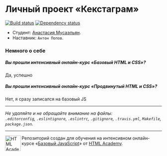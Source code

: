 # Личный проект «Кекстаграм»

[![Build status][travis-image]][travis-url]
[![Dependency status][dependency-image]][dependency-url]

* Студент: [Анастасия Мусаэльян](https://htmlacademy.ru/profile/id124940).
* Наставник: `Антон Попов`.

### Немного о себе

##### Вы прошли интенсивный онлайн-курс «Базовый HTML и CSS»?
Да, успешно

##### Вы прошли интенсивный онлайн-курс «Продвинутый HTML и CSS»?
Нет, я сразу записался на базовый JS

---

_Не удаляйте и не обращайте внимание на файлы:_<br>
_`.editorconfig`, `.eslintignore`, `.eslintrc`, `.gitignore`, `.travis.yml`, `Makefile`, `package.json`._

---

<a href="https://htmlacademy.ru/js_intensive"><img align="left" width="50" height="50" title="HTML Academy" src="https://up.htmlacademy.ru/static/img/intensive/javascript/logo-for-github.svg"></a>

Репозиторий создан для обучения на интенсивном онлайн-курсе «[Базовый JavaScript](https://htmlacademy.ru/js_intensive)» от [HTML Academy](https://htmlacademy.ru).

[travis-image]: https://travis-ci.org/htmlacademy-javascript/124940-kekstagram.svg?branch=master
[travis-url]: https://travis-ci.org/htmlacademy-javascript/124940-kekstagram
[dependency-image]: https://david-dm.org/htmlacademy-javascript/124940-kekstagram.svg?style=flat-square
[dependency-url]: https://david-dm.org/htmlacademy-javascript/124940-kekstagram
